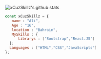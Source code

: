 ![xCuzSkillz's github stats](https://github-readme-stats.vercel.app/api?username=xCuzSkillz&show_icons=true&theme=tokyonight)
```js
const xCuzSkillz = {
   name : "Ali",
   Age : "16",
   location : "Bahrain",
   MySkills : {
      Librarys : ["Bootstrap","React.JS"]
  };
  Languages : ["HTML","CSS","JavaScripts"]
};
```
